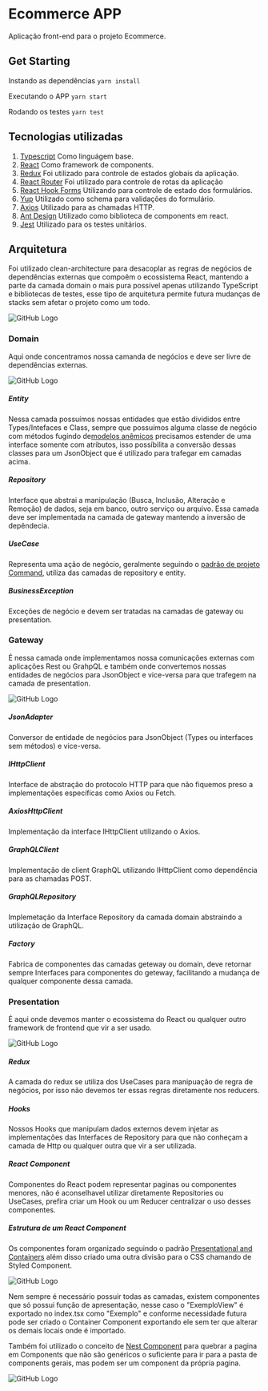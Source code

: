 # Ecommerce APP

Aplicação front-end para o projeto Ecommerce.

## Get Starting

Instando as dependências
`yarn install`

Executando o APP
`yarn start`

Rodando os testes
`yarn test`

## Tecnologias utilizadas
1. [Typescript](https://www.typescriptlang.org/) Como linguágem base.
2. [React](https://pt-br.reactjs.org/) Como framework de components.
3. [Redux](https://redux.js.org/) Foi utilizado para controle de estados globais da aplicação.
4. [React Router](https://reactrouter.com/) Foi utilizado para controle de rotas da aplicação
5. [React Hook Forms](https://react-hook-form.com/) Utilizando para controle de estado dos formulários.
6. [Yup](https://github.com/jquense/yup) Utilizado como schema para validações do formulário.
7. [Axios](https://axios-http.com/) Utilizado para as chamadas HTTP.
8. [Ant Design](https://ant.design/) Utilizado como biblioteca de components em react.
9. [Jest](https://jestjs.io/pt-BR/) Utilizado para os testes unitários.

## Arquitetura

Foi utilizado clean-architecture para desacoplar as regras de negócios de dependências externas que compoêm o ecossistema React, mantendo a parte da camada domain o mais pura possível apenas utilizando TypeScript e bibliotecas de testes, esse tipo de arquitetura permite futura mudanças de stacks sem afetar o projeto como um todo.

![GitHub Logo](/images/ecommernce-app-architecture.png)

### Domain
Aqui onde concentramos nossa camanda de negócios e deve ser livre de dependências externas.

![GitHub Logo](/images/domain.png)

##### Entity
Nessa camada possuímos nossas entidades que estão divididos entre Types/Intefaces e Class, sempre que possuímos alguma classe de negócio com métodos fugindo de[modelos anêmicos](https://www.martinfowler.com/bliki/AnemicDomainModel.html) precisamos estender de uma interface somente com atributos, isso possíbilita a conversão dessas classes para um JsonObject que é utilizado para trafegar em camadas acima.  

##### Repository
Interface que abstrai a manipulação (Busca, Inclusão, Alteração e Remoção) de dados, seja em banco, outro serviço ou arquivo. Essa camada deve ser implementada na camada de gateway mantendo a inversão de depêndecia.

##### UseCase
Representa uma ação de negócio, geralmente seguindo o [padrão de projeto Command](https://medium.com/xp-inc/design-patterns-parte-16-command-9c73af726c9c), utiliza das camadas de repository e entity.

##### BusinessException
Exceções de negócio e devem ser tratadas na camadas de gateway ou presentation.

### Gateway
É nessa camada onde implementamos nossa comunicações externas com aplicações Rest ou GrahpQL e também onde convertemos nossas entidades de negócios para JsonObject e vice-versa para que trafegem na camada de presentation.

![GitHub Logo](/images/gateway.png)

##### JsonAdapter
Conversor de entidade de negócios para JsonObject (Types ou interfaces sem métodos) e vice-versa.

##### IHttpClient
Interface de abstração do protocolo HTTP para que não fiquemos preso a implementações específicas como Axios ou Fetch.

##### AxiosHttpClient
Implementação da interface IHttpClient utilizando o Axios.

##### GraphQLClient
Implementação de client GraphQL utilizando IHttpClient como dependência para as chamadas POST.

##### GraphQLRepository
Implemetação da Interface Repository da camada domain abstraindo a utilização de GraphQL. 

##### Factory
Fabrica de componentes das camadas geteway ou domain, deve retornar sempre Interfaces para componentes do geteway, facilitando a mudança de qualquer componente dessa camada.

### Presentation
É aqui onde devemos manter o ecossistema do React ou qualquer outro framework de frontend que vir a ser usado.

![GitHub Logo](/images/presentation.png)

##### Redux
A camada do redux se utiliza dos UseCases para manipuação de regra de negócios, por isso não devemos ter essas regras diretamente nos reducers.

##### Hooks
Nossos Hooks que manipulam dados externos devem injetar as implementações das Interfaces de Repository para que não conheçam a camada de Http ou qualquer outra que vir a ser utilizada.

##### React Component
Componentes do React podem representar paginas ou componentes menores, não é aconselhavel utilizar diretamente Reposítories ou UseCases, prefira criar um Hook ou um Reducer centralizar o uso desses componentes.   

##### Estrutura de um React Component
Os componentes foram organizado seguindo o padrão [Presentational and Containers](https://medium.com/@dan_abramov/smart-and-dumb-components-7ca2f9a7c7d0) além disso criado uma outra divisão para o CSS chamando de Styled Component.

![GitHub Logo](/images/cart-review.png)

Nem sempre é necessário possuir todas as camadas, existem componentes que só possui função de apresentação, nesse caso o "ExemploView" é exportado no index.tsx como "Exemplo" e conforme necessidade futura pode ser criado o Container Component exportando ele sem ter que alterar os demais locais onde é importado.

Também foi utilizado o conceito de [Nest Component](https://medium.com/byte-sized-react/nesting-react-components-a12a20808da7) para quebrar a pagina em Components que não são genéricos o suficiente para ir para a pasta de components gerais, mas podem ser um component da própria pagina. 

![GitHub Logo](/images/nest-components.png)
